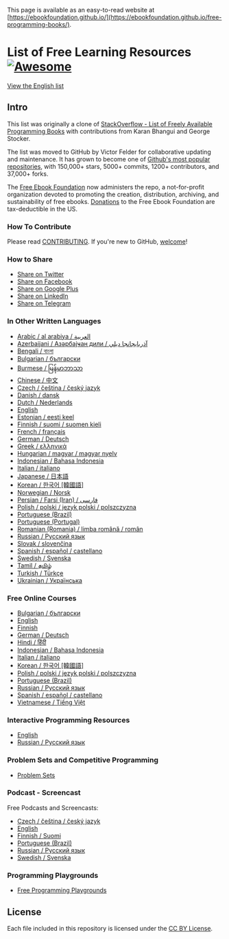 This page is available as an easy-to-read website at [https://ebookfoundation.github.io/](https://ebookfoundation.github.io/free-programming-books/).

# List of Free Learning Resources [![Awesome](https://cdn.rawgit.com/sindresorhus/awesome/d7305f38d29fed78fa85652e3a63e154dd8e8829/media/badge.svg)](https://github.com/sindresorhus/awesome)

[View the English list](free-programming-books.md)

## Intro

This list was originally a clone of [StackOverflow - List of Freely Available Programming Books](http://web.archive.org/web/20130824154208/http://stackoverflow.com/a/392926) with contributions from Karan Bhangui and George Stocker.

The list was moved to GitHub by Victor Felder for collaborative updating and maintenance. It has grown to become one of [Github's most popular repositories](https://octoverse.github.com/), with 150,000+ stars, 5000+ commits, 1200+ contributors, and 37,000+ forks.

The [Free Ebook Foundation](https://ebookfoundation.org) now administers the repo, a not-for-profit organization devoted to promoting the creation, distribution, archiving, and sustainability of free ebooks. [Donations](https://ebookfoundation.org/contributions.html) to the Free Ebook Foundation are tax-deductible in the US.

### How To Contribute

Please read [CONTRIBUTING](/CONTRIBUTING.md). If you're new to GitHub, [welcome](/HOWTO.md)!

### How to Share

+ [Share on Twitter](http://twitter.com/intent/tweet?text=https://github.com/EbookFoundation/free-programming-books%0AFree%20Programming%20Books)
+ [Share on Facebook](https://www.facebook.com/share.php?u=https%3A%2F%2Fgithub.com%2FEbookFoundation%2Ffree-programming-books&p[images][0]=&p[title]=Free%20Programming%20Books&p[summary]=)
+ [Share on Google Plus](https://plus.google.com/share?url=https://github.com/EbookFoundation/free-programming-books)
+ [Share on LinkedIn](http://www.linkedin.com/shareArticle?mini=true&url=https://github.com/EbookFoundation/free-programming-books&title=Free%20Programming%20Books&summary=&source=)
+ [Share on Telegram](https://t.me/share/url?url=https://github.com/EbookFoundation/free-programming-books)


### In Other Written Languages

+ [Arabic / al arabiya / العربية](free-programming-books-ar.md)
+ [Azerbaijani / Азәрбајҹан дили / آذربايجانجا ديلي](free-programming-books-az.md)
+ [Bengali / বাংলা](free-programming-books-bl.md)
+ [Bulgarian / български](free-programming-books-bg.md)
+ [Burmese / မြန်မာဘာသာ](free-programming-books-mm.md)
+ [Chinese / 中文](free-programming-books-zh.md)
+ [Czech / čeština / český jazyk](free-programming-books-cs.md)
+ [Danish / dansk](free-programming-books-dk.md)
+ [Dutch / Nederlands](free-programming-books-nl.md)
+ [English](free-programming-books.md)
+ [Estonian / eesti keel](free-programming-books-et.md)
+ [Finnish / suomi / suomen kieli](free-programming-books-fi.md)
+ [French / français](free-programming-books-fr.md)
+ [German / Deutsch](free-programming-books-de.md)
+ [Greek / ελληνικά](free-programming-books-gr.md)
+ [Hungarian / magyar / magyar nyelv](free-programming-books-hu.md)
+ [Indonesian / Bahasa Indonesia](free-programming-books-id.md)
+ [Italian / italiano](free-programming-books-it.md)
+ [Japanese / 日本語](free-programming-books-ja.md)
+ [Korean / 한국어 [韓國語]](free-programming-books-ko.md)
+ [Norwegian / Norsk](free-programming-books-no.md)
+ [Persian / Farsi (Iran) / فارسى](free-programming-books-fa_IR.md)
+ [Polish / polski / język polski / polszczyzna](free-programming-books-pl.md)
+ [Portuguese (Brazil)](free-programming-books-pt_BR.md)
+ [Portuguese (Portugal)](free-programming-books-pt_PT.md)
+ [Romanian (Romania) / limba română / român](free-programming-books-ro.md)
+ [Russian / Русский язык](free-programming-books-ru.md)
+ [Slovak / slovenčina](free-programming-books-sk.md)
+ [Spanish / español / castellano](free-programming-books-es.md)
+ [Swedish / Svenska](free-programming-books-se.md)
+ [Tamil / தமிழ்](free-programming-books-ta.md)
+ [Turkish / Türkçe](free-programming-books-tr.md)
+ [Ukrainian / Українська](free-programming-books-ua.md)

### Free Online Courses

+ [Bulgarian / български](free-courses-bg.md)
+ [English](free-courses-en.md)
+ [Finnish](free-courses-fi.md)
+ [German / Deutsch](free-courses-de.md)
+ [Hindi / हिंदी](free-courses-hi.md)
+ [Indonesian / Bahasa Indonesia](free-courses-id.md)
+ [Italian / italiano](free-courses-it.md)
+ [Korean / 한국어 [韓國語]](free-courses-ko.md)
+ [Polish / polski / język polski / polszczyzna](free-courses-pl.md)
+ [Portuguese (Brazil)](free-courses-pt_BR.md)
+ [Russian / Русский язык](free-courses-ru.md)
+ [Spanish / español / castellano](free-courses-es.md)
+ [Vietnamese / Tiếng Việt](free-courses-vi.md)


### Interactive Programming Resources

+ [English](free-programming-interactive-tutorials-en.md)
+ [Russian / Русский язык](free-programming-interactive-tutorials-ru.md)

### Problem Sets and Competitive Programming

+ [Problem Sets](problem-sets-competitive-programming.md)

### Podcast - Screencast

Free Podcasts and Screencasts:

+ [Czech / čeština / český jazyk](free-podcasts-screencasts-cs.md)
+ [English](free-podcasts-screencasts-en.md)
+ [Finnish / Suomi](free-podcasts-screencasts-fi.md)
+ [Portuguese (Brazil)](free-podcasts-screencasts-pt_BR.md)
+ [Russian / Русский язык](free-podcasts-screencasts-ru.md)
+ [Swedish / Svenska](free-podcasts-screencasts-se.md)


### Programming Playgrounds

+ [Free Programming Playgrounds](free-programming-playgrounds.md)

## License

Each file included in this repository is licensed under the [CC BY License](LICENSE).
